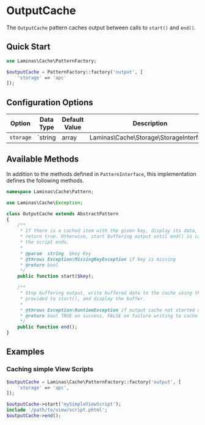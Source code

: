 # OutputCache

The `OutputCache` pattern caches output between calls to `start()` and `end()`.

## Quick Start

```php
use Laminas\Cache\PatternFactory;

$outputCache = PatternFactory::factory('output', [
    'storage' => 'apc'
]);
```
## Configuration Options

Option | Data Type | Default Value | Description
------ | --------- | ------------- | -----------
`storage` | `string | array | Laminas\Cache\Storage\StorageInterface` | none | Adapter used for reading and writing cached data.

## Available Methods

In addition to the methods defined in `PatternInterface`, this implementation
defines the following methods.

```php
namespace Laminas\Cache\Pattern;

use Laminas\Cache\Exception;

class OutputCache extends AbstractPattern
{
    /**
     * If there is a cached item with the given key, display its data, and
     * return true. Otherwise, start buffering output until end() is called, or
     * the script ends.
     *
     * @param  string  $key Key
     * @throws Exception\MissingKeyException if key is missing
     * @return bool
     */
    public function start($key);

    /**
     * Stop buffering output, write buffered data to the cache using the key
     * provided to start(), and display the buffer.
     *
     * @throws Exception\RuntimeException if output cache not started or buffering not active
     * @return bool TRUE on success, FALSE on failure writing to cache
     */
    public function end();
}
```

## Examples

### Caching simple View Scripts

```php
$outputCache = Laminas\Cache\PatternFactory::factory('output', [
    'storage' => 'apc',
]);

$outputCache->start('mySimpleViewScript');
include '/path/to/view/script.phtml';
$outputCache->end();
```
